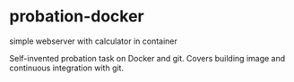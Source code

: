 # probation-docker
simple webserver with calculator in container

Self-invented probation task on Docker and git. Covers building image and continuous integration with git. 
